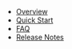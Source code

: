 * [Overview](/content/overview)
* [Quick Start](/content/quick_start)
* [FAQ](/content/faq)
* [Release Notes](/content/release_notes)

